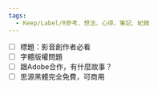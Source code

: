 ```yaml
---
tags:
  - Keep/Label/R參考、想法、心得、筆記、紀錄
---
```



- [ ] 標題：影音創作者必看
- [ ] 字體版權問題
- [ ] 跟Adobe合作，有什麼故事？
- [ ] 思源黑體完全免費，可商用
